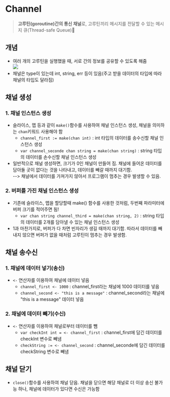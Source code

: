 # Channel
> **고루틴(goroutine)간의 통신 채널**로, 고루틴끼리 메시지를 전달할 수 있는 메시지 큐(Thread-safe Queue)🌟

## 개념
+ 여러 개의 고루틴을 실행했을 때, 서로 간의 정보를 공유할 수 있도록 해줌   
   <img src="https://user-images.githubusercontent.com/72974863/234153214-7de0bbc2-0015-43bd-9e93-421acc039168.png">   
+ 채널은 type이 있는데 int, string, err 등이 있음(주고 받을 데이터의 타입에 따라 채널의 타입도 달라짐)

## 채널 생성
### 1. 채널 인스턴스 생성
+ 슬라이스, 맵 등과 같이 ```make()```함수를 사용하여 채널 인스턴스 생성, 채널을 의미하는 ```chan```키워드 사용해야 함
   + ```channel_first := make(chan int)``` : int 타입의 데이터를 송수신할 채널 인스턴스 생성
   + ```var channel_seconde chan string = make(chan string)``` : string 타입의 데이터를 손수신할 채널 인스턴스 생성   
+ 일반적으로 채널 생성하면, 크기가 0인 채널이 만들어 짐. 채널에 들어온 데이터를 담아둘 곳이 없다는 것을 나타내고, 데이터를 빼갈 때까지 대기함.    
  --> 채널에서 데이터를 가져가지 않아서 프로그램이 멈추는 경우 발생할 수 있음.   
  
### 2. 버퍼를 가진 채널 인스턴스 생성
+ 기존에 슬라이스, 맵을 할당할때 make() 함수를 사용한 것처럼, 두번째 파라미터에 버퍼 크기를 적어주면 됨!
   + ```var chan string channel_third = make(chan string, 2)``` : string 타입의 데이터를 2개를 담아낼 수 있는 채널 인스턴스 생성   
+ 1과 마찬가지로, 버퍼가 다 차면 빈자리가 생길 때까지 대기함. 따라서 데이터를 빼내지 않으면 버퍼가 없을 때처럼 고루틴이 멈추는 경우 발생함.   


## 채널 송수신
### 1. 채널에 데이터 넣기(송신)
+ ```<-``` 연산자를 이용하여 채널에 데이터 넣음
   + ```channel_first <- 1000``` : channel_first라는 채널에 1000 데이터를 넣음   
   + ```channel_second <- "this is a message"``` : channel_second라는 채널에 "this is a message" 데이터 넣음  


### 2. 채널에 데이터 빼기(수신)
+ ```<-``` 연산자를 이용하여 채널로부터 데이터를 뺌
   + ```var checkInt int = <- channel_first``` : channel_first에 담긴 데이터를 checkInt 변수로 빼냄
   + ```checkString := <- channel_second``` : channel_seconde에 담긴 데이터를 checkString 변수로 빼냄


## 채널 닫기
+ ```close()```함수를 사용하여 채널 닫음. 채널을 닫으면 해당 채널로 더 이상 송신 불가능 하나, 채널에 데이터가 있다면 수신은 가능함  



